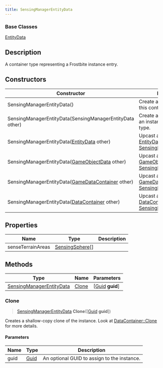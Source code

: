 ```yaml
---
title: SensingManagerEntityData
---
```

### Base Classes

[EntityData](EntityData)

## Description

A container type representing a Frostbite instance entry.

## Constructors

| Constructor                                                                         | Description                                                                                                                             |
| ----------------------------------------------------------------------------------- | --------------------------------------------------------------------------------------------------------------------------------------- |
| SensingManagerEntityData()                                                          | Create a new instance of this container type.                                                                                           |
| SensingManagerEntityData(SensingManagerEntityData other)                            | Create a reference copy of an instance of the same type.                                                                                |
| SensingManagerEntityData([EntityData](EntityData) other)                            | Upcast an instance of type [EntityData](EntityData) to [SensingManagerEntityData](SensingManagerEntityData).                            |
| SensingManagerEntityData([GameObjectData](GameObjectData) other)                    | Upcast an instance of type [GameObjectData](GameObjectData) to [SensingManagerEntityData](SensingManagerEntityData).                    |
| SensingManagerEntityData([GameDataContainer](GameDataContainer) other)              | Upcast an instance of type [GameDataContainer](GameDataContainer) to [SensingManagerEntityData](SensingManagerEntityData).              |
| SensingManagerEntityData([DataContainer](/vext/ref/shared/class/datacontainer) other) | Upcast an instance of type [DataContainer](/vext/ref/shared/class/datacontainer) to [SensingManagerEntityData](SensingManagerEntityData). |

## Properties

| Name              | Type                               | Description |
| ----------------- | ---------------------------------- | ----------- |
| senseTerrainAreas | [SensingSphere](SensingSphere)\[\] |             |

## Methods

| Type                                                 | Name            | Parameters                                     |
| ---------------------------------------------------- | --------------- | ---------------------------------------------- |
| [SensingManagerEntityData](SensingManagerEntityData) | [Clone](#clone) | \[[Guid](/vext/ref/shared/class/guid) **guid**\] |

### Clone

> [SensingManagerEntityData](SensingManagerEntityData) **Clone**(\[[Guid](/vext/ref/shared/class/guid) **guid**\])

Creates a shallow-copy clone of the instance. Look at [DataContainer::Clone](/vext/ref/shared/class/datacontainer#clone) for more details.

#### Parameters

| Name | Type         | Description                                 |
| ---- | ------------ | ------------------------------------------- |
| guid | [Guid](Guid) | An optional GUID to assign to the instance. |

